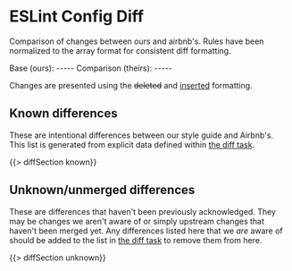 # ESLint Config Diff

Comparison of changes between ours and airbnb's. Rules have been normalized to the array format for consistent diff formatting.

Base (ours): -----
Comparison (theirs): -----

Changes are presented using the <del>deleted</del> and <ins>inserted</ins> formatting.

## Known differences
These are intentional differences between our style guide and Airbnb's. This list is generated from explicit data defined within [the diff task](../../tasks/diff.js).

{{> diffSection known}}


## Unknown/unmerged differences
These are differences that haven't been previously acknowledged. They may be changes we aren't aware of or simply
upstream changes that haven't been merged yet. Any differences listed here that we _are_ aware of
should be added to the list in [the diff task](../../tasks/diff.js) to remove them from here.

{{> diffSection unknown}}
